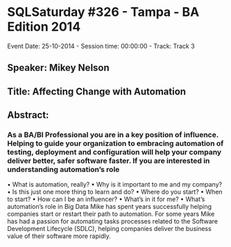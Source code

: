 # SQLSaturday #326 - Tampa - BA Edition 2014
Event Date: 25-10-2014 - Session time: 00:00:00 - Track: Track 3
## Speaker: Mikey Nelson
## Title: Affecting Change with Automation
## Abstract:
### As a BA/BI Professional you are in a key position of influence.  Helping to guide your organization to embracing automation of testing, deployment and configuration will help your company deliver better, safer software faster.  If you are interested in understanding automation’s role 
•	What is automation, really?
•	Why is it important to me and my company?
•	Is this just one more thing to learn and do?
•	Where do you start?
•	When to start?
•	How can I be an influencer?
•	What’s in it for me?
•	What’s automation’s role in Big Data
Mike has spent years successfully helping companies start or restart their path to automation.  For some years Mike has had a passion for automating tasks  processes related to the Software Development Lifecycle (SDLC), helping companies deliver the business value of their software more rapidly. 
